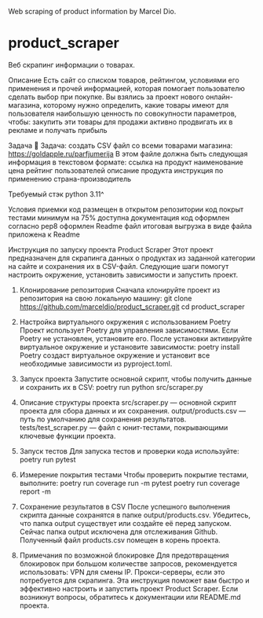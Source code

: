 Web scraping of product information by Marcel Dio.
# product_scraper
Веб скрапинг информации о товарах.

Описание
Есть сайт со списком товаров, рейтингом, условиями его применения и прочей информацией, 
которая помогает пользователю сделать выбор при покупке.
Вы взялись за проект нового онлайн-магазина, которому нужно определить, 
какие товары имеют для пользователя наибольшую ценность по совокупности параметров, чтобы:
    закупить эти товары для продажи
    активно продвигать их в рекламе и получать прибыль

Задача
👾 Задача: создать CSV файл со всеми товарами магазина: https://goldapple.ru/parfjumerija
В этом файле должна быть следующая информация в текстовом формате:
    ссылка на продукт
    наименование
    цена
    рейтинг пользователей
    описание продукта
    инструкция по применению
    страна-производитель

Требуемый стэк
    python 3.11^

Условия приемки
    код размещен в открытом репозитории
    код покрыт тестами минимум на 75%
    доступна документация
    код оформлен согласно pep8
    оформлен Readme файл
    итоговая выгрузка в виде файла приложена к Readme

Инструкция по запуску проекта Product Scraper
Этот проект предназначен для скрапинга данных о продуктах из заданной категории на сайте и сохранения их в CSV-файл. 
Следующие шаги помогут настроить окружение, установить зависимости и запустить проект.

1. Клонирование репозитория
Сначала клонируйте проект из репозитория на свою локальную машину:
git clone https://github.com/marceldio/product_scraper.git
cd product_scraper

2. Настройка виртуального окружения с использованием Poetry
Проект использует Poetry для управления зависимостями. Если Poetry не установлен, установите его.
После установки активируйте виртуальное окружение и установите зависимости:
poetry install
Poetry создаст виртуальное окружение и установит все необходимые зависимости из pyproject.toml.

3. Запуск проекта
Запустите основной скрипт, чтобы получить данные и сохранить их в CSV:
poetry run python src/scraper.py

4. Описание структуры проекта
src/scraper.py — основной скрипт проекта для сбора данных и их сохранения.
output/products.csv — путь по умолчанию для сохранения результатов.
tests/test_scraper.py — файл с юнит-тестами, покрывающими ключевые функции проекта.

5. Запуск тестов
Для запуска тестов и проверки кода используйте:
poetry run pytest

6. Измерение покрытия тестами
Чтобы проверить покрытие тестами, выполните:
poetry run coverage run -m pytest
poetry run coverage report -m 

7. Сохранение результатов в CSV
После успешного выполнения скрипта данные сохранятся в папке output/products.csv. Убедитесь, 
что папка output существует или создайте её перед запуском.
Сейчас папка output исключена для отслеживания Github. 
Полученный файл products.csv помещен в корень проекта.

8. Примечания по возможной блокировке
Для предотвращения блокировок при большом количестве запросов, рекомендуется использовать:
VPN для смены IP.
Прокси-серверы, если это потребуется для скрапинга.
Эта инструкция поможет вам быстро и эффективно настроить и запустить проект Product Scraper. 
Если возникнут вопросы, обратитесь к документации или README.md проекта.
